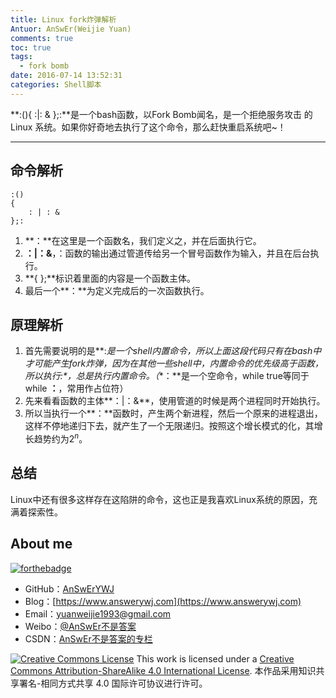 ```yaml
---
title: Linux fork炸弹解析
Antuor: AnSwEr(Weijie Yuan)
comments: true
toc: true
tags:
  - fork bomb
date: 2016-07-14 13:52:31
categories: Shell脚本
---
```


**:(){ :|: & };:**是一个bash函数，以Fork Bomb闻名，是一个拒绝服务攻击 的Linux 系统。如果你好奇地去执行了这个命令，那么赶快重启系统吧~！

----------
<!--more-->

## 命令解析
```
:()
{
	: | : &
};:
```
1. **：**在这里是一个函数名，我们定义之，并在后面执行它。
2. **：|：&**，：函数的输出通过管道传给另一个冒号函数作为输入，并且在后台执行。
3. **{ };**标识着里面的内容是一个函数主体。
4. 最后一个**：**为定义完成后的一次函数执行。

## 原理解析
1. 首先需要说明的是**:**是一个shell内置命令，所以上面这段代码只有在bash中才可能产生fork炸弹，因为在其他一些shell中，内置命令的优先级高于函数，所以执行*:*，总是执行内置命令。（**：**是一个空命令，while true等同于 while **：**，常用作占位符）
2.  先来看看函数的主体**：|：&**，使用管道的时候是两个进程同时开始执行。
3.  所以当执行一个**：**函数时，产生两个新进程，然后一个原来的进程退出，这样不停地递归下去，就产生了一个无限递归。按照这个增长模式的化，其增长趋势约为$2^n$。

## 总结
Linux中还有很多这样存在这陷阱的命令，这也正是我喜欢Linux系统的原因，充满着探索性。

## About me
[![forthebadge](http://forthebadge.com/images/badges/ages-20-30.svg)](http://forthebadge.com)
- GitHub：[AnSwErYWJ](https://github.com/AnSwErYWJ)
- Blog：[https://www.answerywj.com](https://www.answerywj.com)
- Email：[yuanweijie1993@gmail.com](https://mail.google.com)
- Weibo：[@AnSwEr不是答案](https://weibo.com/1783591593)
- CSDN：[AnSwEr不是答案的专栏](https://blog.csdn.net/u011192270)

<a rel="license" href="http://creativecommons.org/licenses/by-sa/4.0/"><img alt="Creative Commons License" style="border-width:0" src="https://i.creativecommons.org/l/by-sa/4.0/88x31.png" /></a> This work is licensed under a <a rel="license" href="http://creativecommons.org/licenses/by-sa/4.0/">Creative Commons Attribution-ShareAlike 4.0 International License</a>.
本作品采用知识共享署名-相同方式共享 4.0 国际许可协议进行许可。


